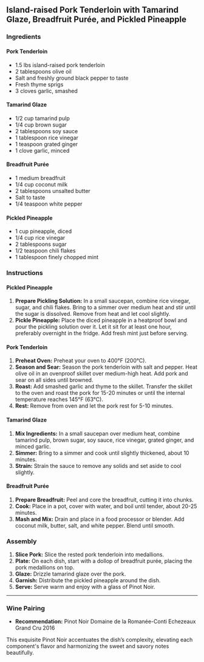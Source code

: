 ## Island-raised Pork Tenderloin with Tamarind Glaze, Breadfruit Purée, and Pickled Pineapple

### Ingredients

#### Pork Tenderloin
- 1.5 lbs island-raised pork tenderloin
- 2 tablespoons olive oil
- Salt and freshly ground black pepper to taste
- Fresh thyme sprigs
- 3 cloves garlic, smashed

#### Tamarind Glaze
- 1/2 cup tamarind pulp
- 1/4 cup brown sugar
- 2 tablespoons soy sauce
- 1 tablespoon rice vinegar
- 1 teaspoon grated ginger
- 1 clove garlic, minced

#### Breadfruit Purée
- 1 medium breadfruit
- 1/4 cup coconut milk
- 2 tablespoons unsalted butter
- Salt to taste
- 1/4 teaspoon white pepper

#### Pickled Pineapple
- 1 cup pineapple, diced
- 1/4 cup rice vinegar
- 2 tablespoons sugar
- 1/2 teaspoon chili flakes
- 1 tablespoon finely chopped mint

### Instructions

#### Pickled Pineapple
1. **Prepare Pickling Solution:** In a small saucepan, combine rice vinegar, sugar, and chili flakes. Bring to a simmer over medium heat and stir until the sugar is dissolved. Remove from heat and let cool slightly.
2. **Pickle Pineapple:** Place the diced pineapple in a heatproof bowl and pour the pickling solution over it. Let it sit for at least one hour, preferably overnight in the fridge. Add fresh mint just before serving.

#### Pork Tenderloin
1. **Preheat Oven:** Preheat your oven to 400°F (200°C).
2. **Season and Sear:** Season the pork tenderloin with salt and pepper. Heat olive oil in an ovenproof skillet over medium-high heat. Add pork and sear on all sides until browned.
3. **Roast:** Add smashed garlic and thyme to the skillet. Transfer the skillet to the oven and roast the pork for 15-20 minutes or until the internal temperature reaches 145°F (63°C).
4. **Rest:** Remove from oven and let the pork rest for 5-10 minutes.

#### Tamarind Glaze
1. **Mix Ingredients:** In a small saucepan over medium heat, combine tamarind pulp, brown sugar, soy sauce, rice vinegar, grated ginger, and minced garlic.
2. **Simmer:** Bring to a simmer and cook until slightly thickened, about 10 minutes.
3. **Strain:** Strain the sauce to remove any solids and set aside to cool slightly.

#### Breadfruit Purée
1. **Prepare Breadfruit:** Peel and core the breadfruit, cutting it into chunks.
2. **Cook:** Place in a pot, cover with water, and boil until tender, about 20-25 minutes.
3. **Mash and Mix:** Drain and place in a food processor or blender. Add coconut milk, butter, salt, and white pepper. Blend until smooth.

### Assembly
1. **Slice Pork:** Slice the rested pork tenderloin into medallions.
2. **Plate:** On each dish, start with a dollop of breadfruit purée, placing the pork medallions on top.
3. **Glaze:** Drizzle tamarind glaze over the pork.
4. **Garnish:** Distribute the pickled pineapple around the dish.
5. **Serve:** Serve warm and enjoy with a glass of Pinot Noir.

---

### Wine Pairing
- **Recommendation:** Pinot Noir Domaine de la Romanée-Conti Echezeaux Grand Cru 2016

This exquisite Pinot Noir accentuates the dish’s complexity, elevating each component's flavor and harmonizing the sweet and savory notes beautifully.